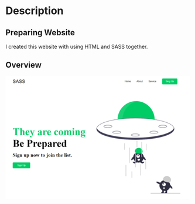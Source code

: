 # Description

## Preparing Website

I created this website with using HTML and SASS together.

## Overview

![Overview](/images/TheyAreComing.png)